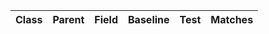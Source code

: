 <style>table{width:100%;table-layout:fixed;word-wrap:break-word;}</style>
| Class | Parent | Field | Baseline | Test | Matches |
|-------|--------|--------|-----------|------|---------|